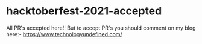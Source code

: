 # hacktoberfest-2021-accepted
All PR's accepted here!! But to accept PR's you should comment on my blog here:-
https://www.technologyundefined.com/
